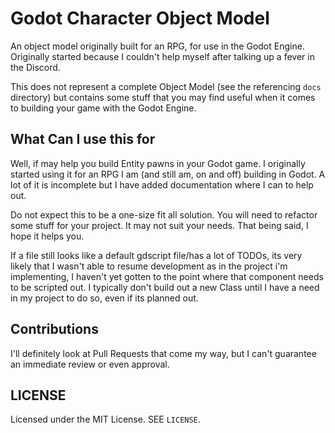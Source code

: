 # Godot Character Object Model
An object model originally built for an RPG, for use in the Godot Engine. Originally started because I couldn't help myself after talking up a fever in the Discord.

This does not represent a complete Object Model (see the referencing `docs` directory) but contains some stuff that you may find useful when it comes to building your game with the Godot Engine.

## What Can I use this for
Well, if may help you build Entity pawns in your Godot game. I originally started using it for an RPG I am (and still am, on and off) building in Godot. A lot of it is incomplete but I have added documentation where I can to help out.

Do not expect this to be a one-size fit all solution. You will need to refactor some stuff for your project. It may not suit your needs. That being said, I hope it helps you.

If a file still looks like a default gdscript file/has a lot of TODOs, its very likely that I wasn't able to resume development as in the project i'm implementing, I haven't yet gotten to the point where that component needs to be scripted out. I typically don't build out a new Class until I have a need in my project to do so, even if its planned out.

## Contributions
I'll definitely look at Pull Requests that come my way, but I can't guarantee an immediate review or even approval.

## LICENSE
Licensed under the MIT License. SEE `LICENSE`.
